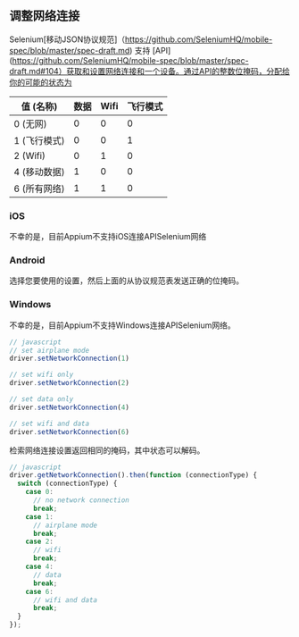 ## 调整网络连接

Selenium[移动JSON协议规范]（https://github.com/SeleniumHQ/mobile-spec/blob/master/spec-draft.md) 支持 [API](https://github.com/SeleniumHQ/mobile-spec/blob/master/spec-draft.md#104）获取和设置网络连接和一个设备。通过API的整数位掩码，分配给你的可能的状态为

| 值 (名称)          | 数据 | Wifi | 飞行模式 |
| ------------------ | ---- | ---- | ------------- |
| 0 (无网)           | 0    | 0    | 0 |
| 1 (飞行模式)       | 0    | 0    | 1 |
| 2 (Wifi)           | 0    | 1    | 0 |
| 4 (移动数据)       | 1    | 0    | 0 |
| 6 (所有网络)       | 1    | 1    | 0 |

### iOS

不幸的是，目前Appium不支持iOS连接APISelenium网络

### Android

选择您要使用的设置，然后上面的从协议规范表发送正确的位掩码。

### Windows

不幸的是，目前Appium不支持Windows连接APISelenium网络。

```javascript
// javascript
// set airplane mode
driver.setNetworkConnection(1)

// set wifi only
driver.setNetworkConnection(2)

// set data only
driver.setNetworkConnection(4)

// set wifi and data
driver.setNetworkConnection(6)
```

检索网络连接设置返回相同的掩码，其中状态可以解码。

```javascript
// javascript
driver.getNetworkConnection().then(function (connectionType) {
  switch (connectionType) {
    case 0:
      // no network connection
      break;
    case 1:
      // airplane mode
      break;
    case 2:
      // wifi
      break;
    case 4:
      // data
      break;
    case 6:
      // wifi and data
      break;
  }
});
```
